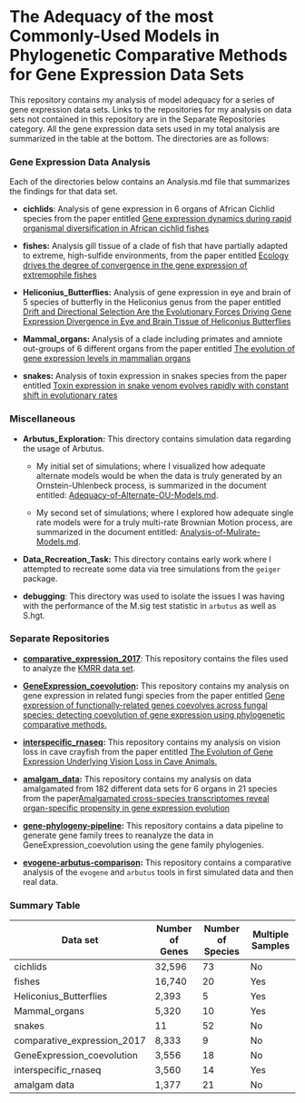 # The Adequacy of the most Commonly-Used Models in Phylogenetic Comparative Methods for Gene Expression Data Sets

This repository contains my analysis of model adequacy for a series of gene expression data sets. Links to the repositories for my analysis on data sets not contained in this repository are in the Separate Repositories category. All the gene expression data sets used in my total analysis are summarized in the table at the bottom. The directories are as follows:

### Gene Expression Data Analysis

Each of the directories below contains an Analysis.md file that summarizes the findings for that data set.

-   **cichlids**: Analysis of gene expression in 6 organs of African Cichlid species from the paper entitled [Gene expression dynamics during rapid organismal diversification in African cichlid fishes](https://www.nature.com/articles/s41559-020-01354-3)

-   **fishes:** Analysis gill tissue of a clade of fish that have partially adapted to extreme, high-sulfide environments, from the paper entitled [Ecology drives the degree of convergence in the gene expression of extremophile fishes](https://www.biorxiv.org/content/10.1101/2021.12.13.472416v1.full)

-   **Heliconius_Butterflies:** Analysis of gene expression in eye and brain of 5 species of butterfly in the Heliconius genus from the paper entitled [Drift and Directional Selection Are the Evolutionary Forces Driving Gene Expression Divergence in Eye and Brain Tissue of Heliconius Butterflies](https://academic.oup.com/genetics/article/213/2/581/5930581?login=true)

-   **Mammal_organs:** Analysis of a clade including primates and amniote out-groups of 6 different organs from the paper entitled [The evolution of gene expression levels in mammalian organs](https://www.nature.com/articles/nature10532)

-   **snakes:** Analysis of toxin expression in snakes species from the paper entitled [Toxin expression in snake venom evolves rapidly with constant shift in evolutionary rates](https://royalsocietypublishing.org/doi/full/10.1098/rspb.2020.0613#d1e1203)

### Miscellaneous

-   **Arbutus_Exploration:** This directory contains simulation data regarding the usage of Arbutus.

    -   My initial set of simulations; where I visualized how adequate alternate models would be when the data is truly generated by an Ornstein-Uhlenbeck process, is summarized in the document entitled: [Adequacy-of-Alternate-OU-Models.md](https://github.com/pennell-lab-ubc/fiels_workbench/blob/main/Arbutus_Exploration/Adequacy-of-Alternate-OU-Models.md).

    -   My second set of simulations; where I explored how adequate single rate models were for a truly multi-rate Brownian Motion process, are summarized in the document entitled: [Analysis-of-Mulirate-Models.md](https://github.com/pennell-lab-ubc/fiels_workbench/blob/main/Arbutus_Exploration/Analysis-of-Multirate-Models.md).

-   **Data_Recreation_Task:** This directory contains early work where I attempted to recreate some data via tree simulations from the `geiger` package.

-   **debugging**: This directory was used to isolate the issues I was having with the performance of the M.sig test statistic in `arbutus` as well as S.hgt.

### Separate Repositories

-   [**comparative_expression_2017**](https://github.com/fieldima/comparative_expression_2017): This repository contains the files used to analyze the [KMRR data set](https://academic.oup.com/bib/article/18/2/205/2562739?login=false).

-   [**GeneExpression_coevolution**](https://github.com/fieldima/GeneExpression_coevolution)**:** This repository contains my analysis on gene expression in related fungi species from the paper entitled [Gene expression of functionally-related genes coevolves across fungal species: detecting coevolution of gene expression using phylogenetic comparative methods.](https://bmcgenomics.biomedcentral.com/articles/10.1186/s12864-020-6761-3)

-   [**interspecific_rnaseq**](https://github.com/fieldima/interspecific_rnaseq)**:** This repository contains my analysis on vision loss in cave crayfish from the paper entitled [The Evolution of Gene Expression Underlying Vision Loss in Cave Animals.](https://academic.oup.com/mbe/article/35/8/2005/5000155?login=false)

-   [**amalgam_data**](https://github.com/fieldima/amalgam_data)**:** This repository contains my analysis on data amalgamated from 182 different data sets for 6 organs in 21 species from the paper[Amalgamated cross-species transcriptomes reveal organ-specific propensity in gene expression evolution](https://www.nature.com/articles/s41467-020-18090-8)

-   [**gene-phylogeny-pipeline**](https://github.com/pennell-lab-ubc/gene-phylogeny-pipeline)**:** This repository contains a data pipeline to generate gene family trees to reanalyze the data in GeneExpression_coevolution using the gene family phylogenies.

-   [**evogene-arbutus-comparison**](https://github.com/fieldima/evogene-arbutus-comparison)**:** This repository contains a comparative analysis of the `evogene` and `arbutus` tools in first simulated data and then real data.

### Summary Table

| Data set                    | Number of Genes | Number of Species | Multiple Samples |
|-----------------------------|-----------------|-------------------|------------------|
| cichlids                    | 32,596          | 73                | No               |
| fishes                      | 16,740          | 20                | Yes              |
| Heliconius_Butterflies      | 2,393           | 5                 | Yes              |
| Mammal_organs               | 5,320           | 10                | Yes              |
| snakes                      | 11              | 52                | No               |
| comparative_expression_2017 | 8,333           | 9                 | No               |
| GeneExpression_coevolution  | 3,556           | 18                | No               |
| interspecific_rnaseq        | 3,560           | 14                | Yes              |
| amalgam data                | 1,377           | 21                | No               |
